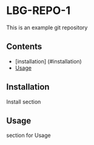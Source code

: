 # LBG-REPO-1
This is an example git repository 
## Contents
* [installation] (#installation)
* [Usage](#usage)

## Installation
Install section

## Usage
section for Usage